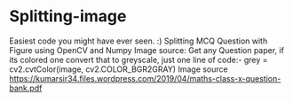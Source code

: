 # Splitting-image

Easiest code you might have ever seen. :)
Splitting MCQ Question with Figure using OpenCV and Numpy
Image source: Get any Question paper, if its colored one convert that to greyscale, just one line of code:-   grey = cv2.cvtColor(image, cv2.COLOR_BGR2GRAY) 
Image source https://kumarsir34.files.wordpress.com/2019/04/maths-class-x-question-bank.pdf
